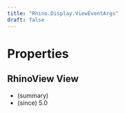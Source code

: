```yaml
---
title: "Rhino.Display.ViewEventArgs"
draft: false
---
```


# Properties
## RhinoView View
- (summary) 
- (since) 5.0
